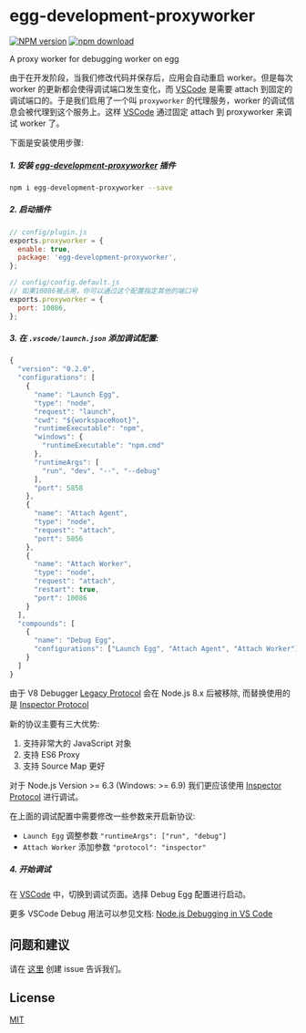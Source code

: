# egg-development-proxyworker

[![NPM version][npm-image]][npm-url]
[![npm download][download-image]][download-url]

[npm-image]: https://img.shields.io/npm/v/egg-development-proxyworker.svg?style=flat-square
[npm-url]: https://npmjs.org/package/egg-development-proxyworker
[download-image]: https://img.shields.io/npm/dm/egg-development-proxyworker.svg?style=flat-square
[download-url]: https://npmjs.org/package/egg-development-proxyworker

A proxy worker for debugging worker on egg

由于在开发阶段，当我们修改代码并保存后，应用会自动重启 worker。但是每次 worker 的更新都会使得调试端口发生变化，而 [VSCode] 是需要 attach 到固定的调试端口的。于是我们启用了一个叫 `proxyworker` 的代理服务，worker 的调试信息会被代理到这个服务上。这样 [VSCode] 通过固定 attach 到 proxyworker 来调试 worker 了。

下面是安装使用步骤:

##### 1. 安装 [egg-development-proxyworker](https://github.com/eggjs/egg-development-proxyworker) 插件

```bash
npm i egg-development-proxyworker --save
```

##### 2. 启动插件

```js
// config/plugin.js
exports.proxyworker = {
  enable: true,
  package: 'egg-development-proxyworker',
};

// config/config.default.js
// 如果10086被占用，你可以通过这个配置指定其他的端口号
exports.proxyworker = {
  port: 10086,
};
```

##### 3. 在 `.vscode/launch.json` 添加调试配置:

```js
{
  "version": "0.2.0",
  "configurations": [
    {
      "name": "Launch Egg",
      "type": "node",
      "request": "launch",
      "cwd": "${workspaceRoot}",
      "runtimeExecutable": "npm",
      "windows": {
        "runtimeExecutable": "npm.cmd"
      },
      "runtimeArgs": [
        "run", "dev", "--", "--debug"
      ],
      "port": 5858
    },
    {
      "name": "Attach Agent",
      "type": "node",
      "request": "attach",
      "port": 5856
    },
    {
      "name": "Attach Worker",
      "type": "node",
      "request": "attach",
      "restart": true,
      "port": 10086
    }
  ],
  "compounds": [
    {
      "name": "Debug Egg",
      "configurations": ["Launch Egg", "Attach Agent", "Attach Worker"]
    }
  ]
}
```
由于 V8 Debugger [Legacy Protocol] 会在 Node.js 8.x 后被移除, 而替换使用的是 [Inspector Protocol]

新的协议主要有三大优势:
1. 支持非常大的 JavaScript 对象
2. 支持 ES6 Proxy
3. 支持 Source Map 更好

对于 Node.js Version >= 6.3 (Windows: >= 6.9) 我们更应该使用 [Inspector Protocol] 进行调试。

在上面的调试配置中需要修改一些参数来开启新协议:
- `Launch Egg` 调整参数 `"runtimeArgs": ["run", "debug"]`
- `Attach Worker` 添加参数 `"protocol": "inspector"`


##### 4. 开始调试

在 [VSCode] 中，切换到调试页面。选择 Debug Egg 配置进行启动。

更多 VSCode Debug 用法可以参见文档: [Node.js Debugging in VS Code](https://code.visualstudio.com/docs/nodejs/nodejs-debugging)

## 问题和建议

请在 [这里](https://github.com/okoala/egg-development-proxyworker/issues) 创建 issue 告诉我们。

## License

[MIT](LICENSE)

[VSCode]: https://code.visualstudio.com
[Legacy Protocol]: https://github.com/buggerjs/bugger-v8-client/blob/master/PROTOCOL.md
[Inspector Protocol]: https://chromedevtools.github.io/debugger-protocol-viewer/v8
